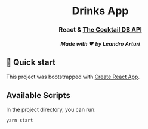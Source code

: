 <h1 align="center">
  Drinks App
</h1>

<h3 align="center">
  React & <a href="https://www.thecocktaildb.com/api.php">The Cocktail DB API</a>
</h3>

<h5 align="center">
  Made with ❤️ by Leandro Arturi
</h5>

## 🚀 Quick start

This project was bootstrapped with [Create React App](https://github.com/facebook/create-react-app).

## Available Scripts

In the project directory, you can run:

`yarn start`
